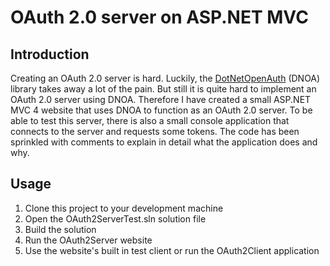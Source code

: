 # OAuth 2.0 server on ASP.NET MVC

## Introduction
Creating an OAuth 2.0 server is hard. Luckily, the [DotNetOpenAuth](http://www.dotnetopenauth.net/) (DNOA) library takes away a lot of the pain. But still it is quite hard to implement an OAuth 2.0 server using DNOA. Therefore I have created a small ASP.NET MVC 4 website that uses DNOA to function as an OAuth 2.0 server. To be able to test this server, there is also a small console application that connects to the server and requests some tokens. The code has been sprinkled with comments to explain in detail what the application does and why.

## Usage
 1. Clone this project to your development machine
 2. Open the OAuth2ServerTest.sln solution file
 3. Build the solution
 4. Run the OAuth2Server website
 5. Use the website's built in test client or run the OAuth2Client application